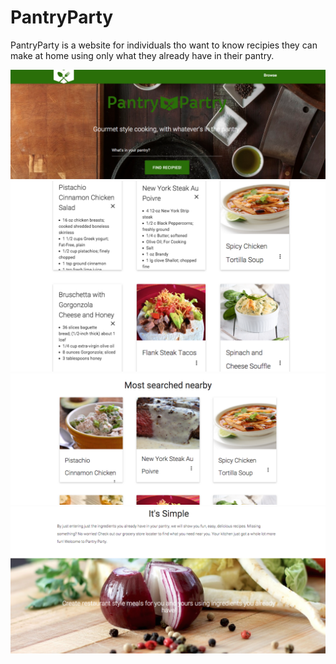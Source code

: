 # PantryParty


PantryParty is a website for individuals tho want to know recipies they can make at home using only what they already have in their pantry. 

<img src ="/images/top.png">

<img src ="/images/second.png">

<img src ="/images/third.png">

<img src = "/images/last.png">

